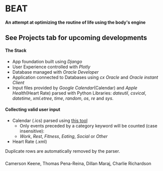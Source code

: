 # BEAT
**An attempt at optimizing the routine of life using the body's engine** 



## See Projects tab for upcoming developments

#### The Stack
* App foundation built using _Django_
* User Experience controlled with _Plotly_
* Database managed with _Oracle Developer_
* Application connected to Databases using _cx Oracle_ and _Oracle instant Client_
* Input files provided by _Google Calendar_(Calendar) and _Apple Health_(Heart Rate) parsed with Python Libraries: _dateutil_, _csvical_, _datetime_, _xml.etree_, _time_, _random_, _os_, _re_ and _sys_.
#### Collecting valid user input
* Calendar (.ics) parsed using [this tool](http://www.markwk.com/data-analysis-for-apple-health.html)
  * Only events preceded by a category keyword will be counted (case insensitive):
   * _Work_, _Rest_, _Fitness_, _Eating_, _Social_ or _Other_
* Heart Rate (.xml) 

Duplicate rows are automatically removed by the parser.

###
Camerson Keene, Thomas Pena-Reina, Dillan Maraj, Charlie Richardson
